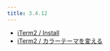 ```yaml
---
title: 3.4.12
---
```



- [iTerm2 / Install](/d/2021/10/30/iTerm2_をインストールする.md)
- [iTerm2 / カラーテーマを変える](/d/2022/01/07/iTerm2_のカラーテーマを変える.md)





